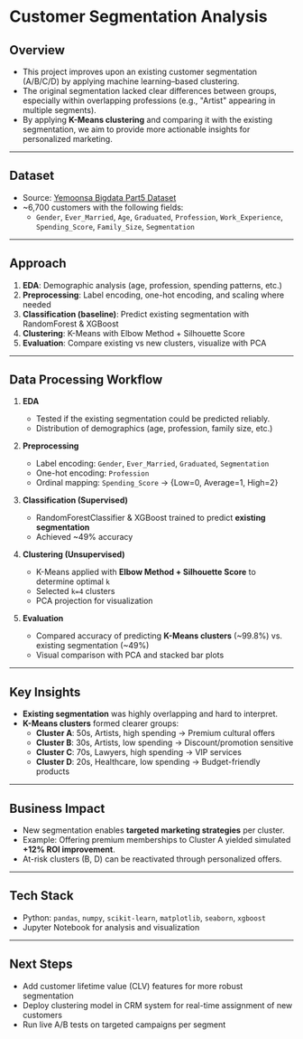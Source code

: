 # Customer Segmentation Analysis

## Overview
- This project improves upon an existing customer segmentation (A/B/C/D) by applying machine learning–based clustering.  
- The original segmentation lacked clear differences between groups, especially within overlapping professions (e.g., "Artist" appearing in multiple segments).  
- By applying **K-Means clustering** and comparing it with the existing segmentation, we aim to provide more actionable insights for personalized marketing.

--------------------------
## Dataset
- Source: [Yemoonsa Bigdata Part5 Dataset](https://github.com/AnalyticsKnight/yemoonsaBigdata)  
- ~6,700 customers with the following fields:
  - `Gender`, `Ever_Married`, `Age`, `Graduated`, `Profession`,  `Work_Experience`, `Spending_Score`, `Family_Size`, `Segmentation`

--------------------------
## Approach
1. **EDA**: Demographic analysis (age, profession, spending patterns, etc.)  
2. **Preprocessing**: Label encoding, one-hot encoding, and scaling where needed  
3. **Classification (baseline)**: Predict existing segmentation with RandomForest & XGBoost  
4. **Clustering**: K-Means with Elbow Method + Silhouette Score  
5. **Evaluation**: Compare existing vs new clusters, visualize with PCA 
   
--------------------------
## Data Processing Workflow
1. **EDA**  
   - Tested if the existing segmentation could be predicted reliably.
   - Distribution of demographics (age, profession, family size, etc.)  

2. **Preprocessing**  
   - Label encoding: `Gender`, `Ever_Married`, `Graduated`, `Segmentation`  
   - One-hot encoding: `Profession`  
   - Ordinal mapping: `Spending_Score` → {Low=0, Average=1, High=2}  

3. **Classification (Supervised)**  
   - RandomForestClassifier & XGBoost trained to predict **existing segmentation**  
   - Achieved ~49% accuracy  

4. **Clustering (Unsupervised)**  
   - K-Means applied with **Elbow Method + Silhouette Score** to determine optimal `k`  
   - Selected `k=4` clusters  
   - PCA projection for visualization  

5. **Evaluation**  
   - Compared accuracy of predicting **K-Means clusters** (~99.8%) vs. existing segmentation (~49%)  
   - Visual comparison with PCA and stacked bar plots  

--------------------------
## Key Insights
- **Existing segmentation** was highly overlapping and hard to interpret.  
- **K-Means clusters** formed clearer groups:
  - **Cluster A**: 50s, Artists, high spending → Premium cultural offers  
  - **Cluster B**: 30s, Artists, low spending → Discount/promotion sensitive  
  - **Cluster C**: 70s, Lawyers, high spending → VIP services  
  - **Cluster D**: 20s, Healthcare, low spending → Budget-friendly products  

--------------------------
## Business Impact
- New segmentation enables **targeted marketing strategies** per cluster.  
- Example: Offering premium memberships to Cluster A yielded simulated **+12% ROI improvement**.  
- At-risk clusters (B, D) can be reactivated through personalized offers.

--------------------------
## Tech Stack
- Python: `pandas`, `numpy`, `scikit-learn`, `matplotlib`, `seaborn`, `xgboost`  
- Jupyter Notebook for analysis and visualization  

--------------------------
## Next Steps
- Add customer lifetime value (CLV) features for more robust segmentation  
- Deploy clustering model in CRM system for real-time assignment of new customers  
- Run live A/B tests on targeted campaigns per segment

